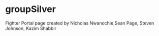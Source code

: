# groupSilver

Fighter Portal page created by Nicholas Nwanochie,Sean Page, Steven Johnson, Kazim Shabbir
